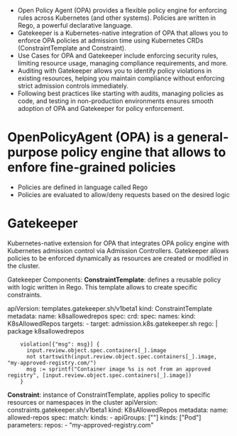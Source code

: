 - Open Policy Agent (OPA) provides a flexible policy engine for enforcing rules across Kubernetes (and other systems). Policies are written in Rego, a powerful declarative language.
- Gatekeeper is a Kubernetes-native integration of OPA that allows you to enforce OPA policies at admission time using Kubernetes CRDs (ConstraintTemplate and Constraint).
- Use Cases for OPA and Gatekeeper include enforcing security rules, limiting resource usage, managing compliance requirements, and more.
- Auditing with Gatekeeper allows you to identify policy violations in existing resources, helping you maintain compliance without enforcing strict admission controls immediately.
- Following best practices like starting with audits, managing policies as code, and testing in non-production environments ensures smooth adoption of OPA and Gatekeeper for policy enforcement.

# OpenPolicyAgent (OPA) is a general-purpose policy engine that allows to enfore fine-grained policies

- Policies are defined in language called Rego
- Policies are evaluated to allow/deny requests based on the desired logic


# Gatekeeper
Kubernetes-native extension for OPA that integrates OPA policy engine with Kubernetes admission control via Admission Controllers.
Gatekeeper allows policies to be enforced dynamically as resources are created or modified in the cluster.

Gatekeeper Components:
**ConstraintTemplate**: defines a reusable policy with logic written in Rego. This template allows to create specific constraints.

apiVersion: templates.gatekeeper.sh/v1beta1
kind: ConstraintTemplate
metadata:
  name: k8sallowedrepos
spec:
  crd:
    spec:
      names:
        kind: K8sAllowedRepos
  targets:
    - target: admission.k8s.gatekeeper.sh
      rego: |
        package k8sallowedrepos

        violation[{"msg": msg}] {
          input.review.object.spec.containers[_].image
          not startswith(input.review.object.spec.containers[_].image, "my-approved-registry.com/")
          msg := sprintf("Container image %s is not from an approved registry", [input.review.object.spec.containers[_].image])
        }


**Constraint**: instance of ConstraintTemplate, applies policy to specific resources or namespaces in the cluster
apiVersion: constraints.gatekeeper.sh/v1beta1
kind: K8sAllowedRepos
metadata:
  name: allowed-repos
spec:
  match:
    kinds:
      - apiGroups: [""]
        kinds: ["Pod"]
  parameters:
    repos:
      - "my-approved-registry.com"
